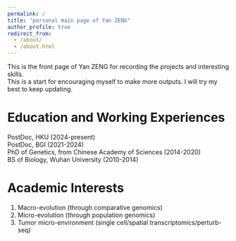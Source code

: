 ```yaml
---
permalink: /
title: "personal main page of Yan ZENG"
author_profile: true
redirect_from: 
  - /about/
  - /about.html
---
```


This is the front page of Yan ZENG for recording the projects and interesting skills.  
This is a start for encouraging myself to make more outputs. I will try my best to keep updating.  

Education and Working Experiences
======
PostDoc, HKU (2024-present)  
PostDoc, BGI (2021-2024)  
PhD of Genetics, from Chinese Academy of Sciences (2014-2020)  
BS of Biology, Wuhan University (2010-2014)  


Academic Interests
======
1. Macro-evolution (through comparative genomics)  
2. Micro-evolution (through population genomics)  
3. Tumor micro-environment (single cell/spatial transcriptomics/perturb-seq)  



